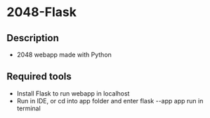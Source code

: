 # 2048-Flask
## Description
- 2048 webapp made with Python
## Required tools
- Install Flask to run webapp in localhost
- Run in IDE, or cd into app folder and enter flask --app app run in terminal
